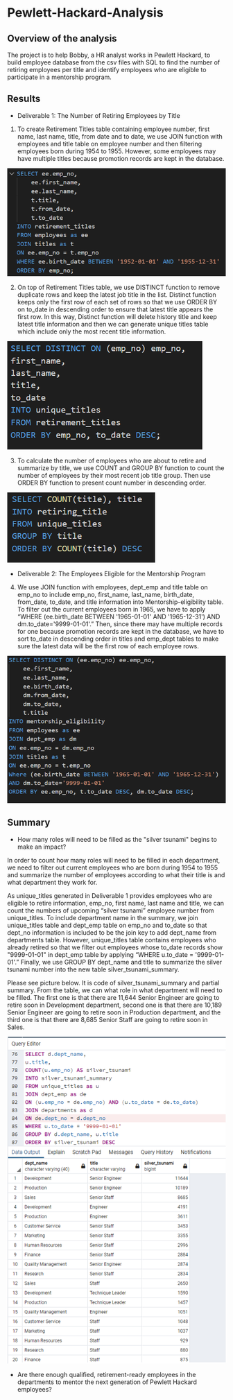 # Pewlett-Hackard-Analysis

## Overview of the analysis
The project is to help Bobby, a HR analyst works in Pewlett Hackard, to build employee database from the csv files with SQL to find the number of retiring employees per title and identify employees who are eligible to participate in a mentorship program.

## Results
* Deliverable 1: The Number of Retiring Employees by Title

 1. To create Retirement Titles table containing employee number, first name, last name, title, from date and to date, we use JOIN function with employees and title table on employee number and then filtering employees born during 1954 to 1955. However, some employees may have multiple titles because promotion records are kept in the database.

![Step1_7](Resources/Step1_7.PNG)

 2. On top of Retirement Titles table, we use DISTINCT function to remove duplicate rows and keep the latest job title in the list. Distinct function keeps only the first row of each set of rows so that we use ORDER BY on to_date in descending order to ensure that latest title appears the first row. In this way, Distinct function will delete history title and keep latest title information and then we can generate unique titles table which include only the most recent title information.

![Step8_14](Resources/Step8_14.PNG)

 3. To calculate the number of employees who are about to retire and summarize by title, we use COUNT and GROUP BY function to count the number of employees by their most recent job title group. Then use ORDER BY function to present count number in descending order.

![Step15_20](Resources/Step15_20.PNG)

* Deliverable 2: The Employees Eligible for the Mentorship Program

 4. We use JOIN function with employees, dept_emp and title table on emp_no to include emp_no, first_name, last_name, birth_date, from_date, to_date, and title information into Mentorship-eligibility table. To filter out the current employees born in 1965, we have to apply “WHERE (ee.birth_date BETWEEN '1965-01-01' AND '1965-12-31') AND dm.to_date='9999-01-01'.” Then, since there may have multiple records for one because promotion records are kept in the database, we have to sort to_date in descending order in titles and emp_dept tables to make sure the latest data will be the first row of each employee rows.

![Deliverable_2](Resources/Deliverable_2.png)


## Summary

* How many roles will need to be filled as the "silver tsunami" begins to make an impact?

In order to count how many roles will need to be filled in each department, we need to filter out current employees who are born during 1954 to 1955 and summarize the number of employees according to what their title is and what department they work for. 

As unique_titles generated in Deliverable 1 provides employees who are eligible to retire information, emp_no, first name, last name and title, we can count the numbers of upcoming “silver tsunami” employee number from unique_titles. To include department name in the summary, we join unique_titles table and dept_emp table on emp_no and to_date so that dept_no information is included to be the join key to add dept_name from departments table. However, unique_titles table contains employees who already retired so that we filter out employees whose to_date records show "9999-01-01" in dept_emp table by applying “WHERE u.to_date = '9999-01-01'.” Finally, we use GROUP BY dept_name and title to summarize the silver tsunami number into the new table silver_tsunami_summary.

Please see picture below. It is code of silver_tsunami_summary and partial summary. From the table, we can what role in what department will need to be filled. The first one is that there are 11,644 Senior Engineer are going to retire soon in Development department, second one is that there are 10,189 Senior Engineer are going to retire soon in Production department, and the third one is that there are 8,685 Senior Staff are going to retire soon in Sales.

![tsunami](Resources/silver_tsunami.png)


* Are there enough qualified, retirement-ready employees in the departments to mentor the next generation of Pewlett Hackard employees?




